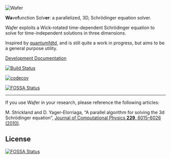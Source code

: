 ![Wafer](http://tcqp.science/images/projects/wafer800.png "Wafer")

**Wa**ve**f**unction Solv**er**: a parallelized, 3D, Schrödinger equation solver.

Wa*f*er exploits a Wick-rotated time-dependent Schrödinger equation to solve for time-independent solutions in three dimensions.

Inspired by [quantumfdtd](http://sourceforge.net/projects/quantumfdtd/), and is still quite a work in progress, but aims to be a general purpose utility.

[Development Documentation](https://libbum.github.io/Wafer/wafer/index.html)

[![Build Status](https://travis-ci.org/Libbum/Wafer.svg?branch=master)](https://travis-ci.org/Libbum/Wafer)

[![codecov](https://codecov.io/gh/Libbum/Wafer/branch/master/graph/badge.svg)](https://codecov.io/gh/Libbum/Wafer)

[![FOSSA Status](https://app.fossa.io/api/projects/git%2Bgithub.com%2FLibbum%2FWafer.svg?type=shield)](https://app.fossa.io/projects/git%2Bgithub.com%2FLibbum%2FWafer?ref=badge_shield)

---

If you use Wa*f*er in your research, please reference the following articles:

M. Strickland and D. Yager-Elorriaga, “A parallel algorithm for solving the 3d Schrödinger equation”, [Journal of Computational Physics __229__, 6015–6026 (2010)](http://dx.doi.org/10.1016/j.jcp.2010.04.032).


## License
[![FOSSA Status](https://app.fossa.io/api/projects/git%2Bgithub.com%2FLibbum%2FWafer.svg?type=large)](https://app.fossa.io/projects/git%2Bgithub.com%2FLibbum%2FWafer?ref=badge_large)
